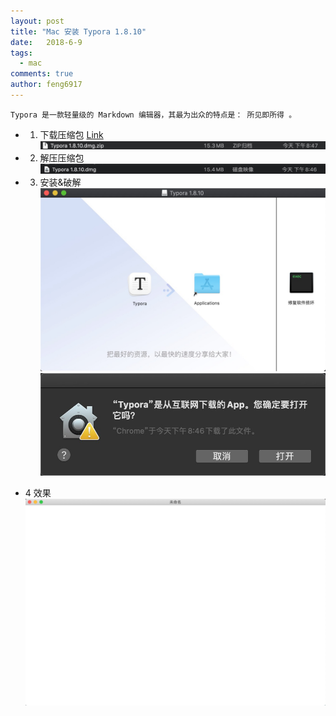 ```yaml
---
layout: post
title: "Mac 安装 Typora 1.8.10"
date:   2018-6-9
tags: 
  - mac
comments: true
author: feng6917
---
```


`Typora 是一款轻量级的 Markdown 编辑器，其最为出众的特点是： 所见即所得 。`

<!-- more -->

- 1. 下载压缩包
      [Link](https://pan.baidu.com/s/1B3HKiyH9DK5w-abpSfPkzw?pwd=x9tx)
      ![img](../images/2018-6-9/1.jpg)
- 2. 解压压缩包
      ![img](../images/2018-6-9/2.jpg)
- 3. 安装&破解
     ![img](../images/2018-6-9/3.jpg)
     ![img](../images/2018-6-9/4.jpg)

- 4 效果
    ![img](../images/2018-6-9/5.jpg)
